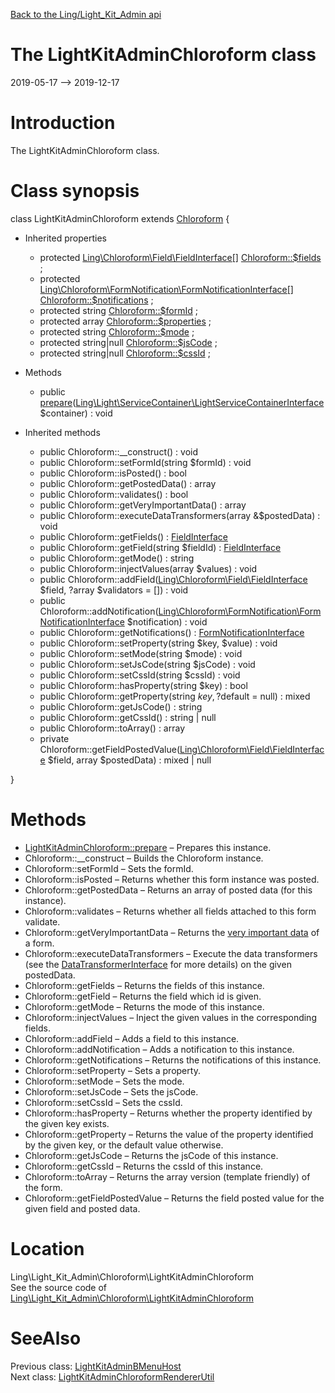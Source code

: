 [Back to the Ling/Light_Kit_Admin api](https://github.com/lingtalfi/Light_Kit_Admin/blob/master/doc/api/Ling/Light_Kit_Admin.md)



The LightKitAdminChloroform class
================
2019-05-17 --> 2019-12-17






Introduction
============

The LightKitAdminChloroform class.



Class synopsis
==============


class <span class="pl-k">LightKitAdminChloroform</span> extends [Chloroform](https://github.com/lingtalfi/Chloroform/blob/master/doc/api/Ling/Chloroform/Form/Chloroform.md)  {

- Inherited properties
    - protected [Ling\Chloroform\Field\FieldInterface[]](https://github.com/lingtalfi/Chloroform/blob/master/doc/api/Ling/Chloroform/Field/FieldInterface.md) [Chloroform::$fields](#property-fields) ;
    - protected [Ling\Chloroform\FormNotification\FormNotificationInterface[]](https://github.com/lingtalfi/Chloroform/blob/master/doc/api/Ling/Chloroform/FormNotification/FormNotificationInterface.md) [Chloroform::$notifications](#property-notifications) ;
    - protected string [Chloroform::$formId](#property-formId) ;
    - protected array [Chloroform::$properties](#property-properties) ;
    - protected string [Chloroform::$mode](#property-mode) ;
    - protected string|null [Chloroform::$jsCode](#property-jsCode) ;
    - protected string|null [Chloroform::$cssId](#property-cssId) ;

- Methods
    - public [prepare](https://github.com/lingtalfi/Light_Kit_Admin/blob/master/doc/api/Ling/Light_Kit_Admin/Chloroform/LightKitAdminChloroform/prepare.md)([Ling\Light\ServiceContainer\LightServiceContainerInterface](https://github.com/lingtalfi/Light/blob/master/doc/api/Ling/Light/ServiceContainer/LightServiceContainerInterface.md) $container) : void

- Inherited methods
    - public Chloroform::__construct() : void
    - public Chloroform::setFormId(string $formId) : void
    - public Chloroform::isPosted() : bool
    - public Chloroform::getPostedData() : array
    - public Chloroform::validates() : bool
    - public Chloroform::getVeryImportantData() : array
    - public Chloroform::executeDataTransformers(array &$postedData) : void
    - public Chloroform::getFields() : [FieldInterface](https://github.com/lingtalfi/Chloroform/blob/master/doc/api/Ling/Chloroform/Field/FieldInterface.md)
    - public Chloroform::getField(string $fieldId) : [FieldInterface](https://github.com/lingtalfi/Chloroform/blob/master/doc/api/Ling/Chloroform/Field/FieldInterface.md)
    - public Chloroform::getMode() : string
    - public Chloroform::injectValues(array $values) : void
    - public Chloroform::addField([Ling\Chloroform\Field\FieldInterface](https://github.com/lingtalfi/Chloroform/blob/master/doc/api/Ling/Chloroform/Field/FieldInterface.md) $field, ?array $validators = []) : void
    - public Chloroform::addNotification([Ling\Chloroform\FormNotification\FormNotificationInterface](https://github.com/lingtalfi/Chloroform/blob/master/doc/api/Ling/Chloroform/FormNotification/FormNotificationInterface.md) $notification) : void
    - public Chloroform::getNotifications() : [FormNotificationInterface](https://github.com/lingtalfi/Chloroform/blob/master/doc/api/Ling/Chloroform/FormNotification/FormNotificationInterface.md)
    - public Chloroform::setProperty(string $key, $value) : void
    - public Chloroform::setMode(string $mode) : void
    - public Chloroform::setJsCode(string $jsCode) : void
    - public Chloroform::setCssId(string $cssId) : void
    - public Chloroform::hasProperty(string $key) : bool
    - public Chloroform::getProperty(string $key, ?$default = null) : mixed
    - public Chloroform::getJsCode() : string
    - public Chloroform::getCssId() : string | null
    - public Chloroform::toArray() : array
    - private Chloroform::getFieldPostedValue([Ling\Chloroform\Field\FieldInterface](https://github.com/lingtalfi/Chloroform/blob/master/doc/api/Ling/Chloroform/Field/FieldInterface.md) $field, array $postedData) : mixed | null

}






Methods
==============

- [LightKitAdminChloroform::prepare](https://github.com/lingtalfi/Light_Kit_Admin/blob/master/doc/api/Ling/Light_Kit_Admin/Chloroform/LightKitAdminChloroform/prepare.md) &ndash; Prepares this instance.
- Chloroform::__construct &ndash; Builds the Chloroform instance.
- Chloroform::setFormId &ndash; Sets the formId.
- Chloroform::isPosted &ndash; Returns whether this form instance was posted.
- Chloroform::getPostedData &ndash; Returns an array of posted data (for this instance).
- Chloroform::validates &ndash; Returns whether all fields attached to this form validate.
- Chloroform::getVeryImportantData &ndash; Returns the [very important data](https://github.com/lingtalfi/Chloroform/blob/master/doc/pages/chloroform-discussion.md#the-concept-of-very-important-data) of a form.
- Chloroform::executeDataTransformers &ndash; Execute the data transformers (see the [DataTransformerInterface](https://github.com/lingtalfi/Chloroform/blob/master/doc/api/Ling/Chloroform/DataTransformer/DataTransformerInterface.md) for more details) on the given postedData.
- Chloroform::getFields &ndash; Returns the fields of this instance.
- Chloroform::getField &ndash; Returns the field which id is given.
- Chloroform::getMode &ndash; Returns the mode of this instance.
- Chloroform::injectValues &ndash; Inject the given values in the corresponding fields.
- Chloroform::addField &ndash; Adds a field to this instance.
- Chloroform::addNotification &ndash; Adds a notification to this instance.
- Chloroform::getNotifications &ndash; Returns the notifications of this instance.
- Chloroform::setProperty &ndash; Sets a property.
- Chloroform::setMode &ndash; Sets the mode.
- Chloroform::setJsCode &ndash; Sets the jsCode.
- Chloroform::setCssId &ndash; Sets the cssId.
- Chloroform::hasProperty &ndash; Returns whether the property identified by the given key exists.
- Chloroform::getProperty &ndash; Returns the value of the property identified by the given key, or the default value otherwise.
- Chloroform::getJsCode &ndash; Returns the jsCode of this instance.
- Chloroform::getCssId &ndash; Returns the cssId of this instance.
- Chloroform::toArray &ndash; Returns the array version (template friendly) of the form.
- Chloroform::getFieldPostedValue &ndash; Returns the field posted value for the given field and posted data.





Location
=============
Ling\Light_Kit_Admin\Chloroform\LightKitAdminChloroform<br>
See the source code of [Ling\Light_Kit_Admin\Chloroform\LightKitAdminChloroform](https://github.com/lingtalfi/Light_Kit_Admin/blob/master/Chloroform/LightKitAdminChloroform.php)



SeeAlso
==============
Previous class: [LightKitAdminBMenuHost](https://github.com/lingtalfi/Light_Kit_Admin/blob/master/doc/api/Ling/Light_Kit_Admin/BMenu/LightKitAdminBMenuHost.md)<br>Next class: [LightKitAdminChloroformRendererUtil](https://github.com/lingtalfi/Light_Kit_Admin/blob/master/doc/api/Ling/Light_Kit_Admin/Chloroform/LightKitAdminChloroformRendererUtil.md)<br>

